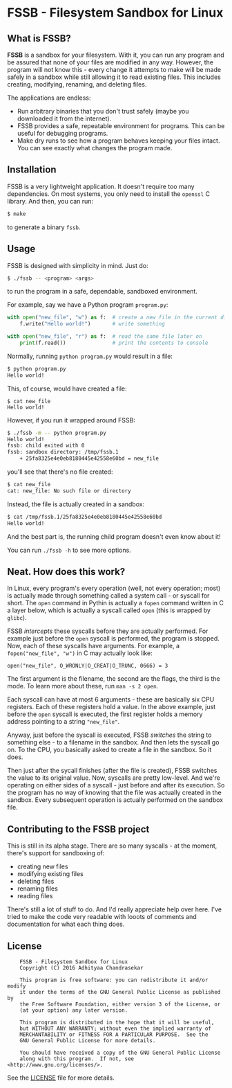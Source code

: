 # FSSB - Filesystem Sandbox for Linux

## What is FSSB?

**FSSB** is a sandbox for your filesystem. With it, you can run any program
and be assured that none of your files are modified in any way. However, the
program will not know this - every change it attempts to make will be made
safely in a sandbox while still allowing it to read existing files. This
includes creating, modifying, renaming, and deleting files.

The applications are endless:

 * Run arbitrary binaries that you don't trust safely (maybe you downloaded it from the internet).
 * FSSB provides a safe, repeatable environment for programs. This can be useful for debugging programs.
 * Make dry runs to see how a program behaves keeping your files intact. You can see exactly what changes the program made.

## Installation

FSSB is a very lightweight application. It doesn't require too many
dependencies. On most systems, you only need to install the `openssl`
C library. And then, you can run:

```bash
$ make
```

to generate a binary `fssb`.

## Usage

FSSB is designed with simplicity in mind. Just do:

```bash
$ ./fssb -- <program> <args>
```

to run the program in a safe, dependable, sandboxed environment.

For example, say we have a Python program `program.py`:

```py
with open("new_file", "w") as f:  # create a new file in the current directory
    f.write("Hello world!")       # write something

with open("new_file", "r") as f:  # read the same file later on
    print(f.read())               # print the contents to console
```

Normally, running `python program.py` would result in a file:

```bash
$ python program.py
Hello world!
```

This, of course, would have created a file:

```
$ cat new_file
Hello world!
```

However, if you run it wrapped around FSSB:

```bash
$ ./fssb -m -- python program.py
Hello world!
fssb: child exited with 0
fssb: sandbox directory: /tmp/fssb.1
    + 25fa8325e4e0eb8180445e42558e60bd = new_file
```

you'll see that there's no file created:

```bash
$ cat new_file
cat: new_file: No such file or directory
```

Instead, the file is actually created in a sandbox:

```bash
$ cat /tmp/fssb.1/25fa8325e4e0eb8180445e42558e60bd
Hello world!
```

And the best part is, the running child program doesn't even know about it!

You can run `./fssb -h` to see more options.

## Neat. How does this work?

In Linux, every program's every operation (well, not every operation; most)
is actually made through something called a system call - or syscall for
short. The `open` command in Pythin is actually a `fopen` command written
in C a layer below, which is actually a syscall called `open`
(this is wrapped by `glibc`).

FSSB *intercepts* these syscalls before they are actually performed. For example
just before the `open` syscall is performed, the program is stopped. Now, each of
these syscalls have arguments. For example, a `fopen("new_file", "w")` in C
may actually look like:

```
open("new_file", O_WRONLY|O_CREAT|O_TRUNC, 0666) = 3
```

The first argument is the filename, the second are the flags, the third is
the mode. To learn more about these, run `man -s 2 open`.

Each syscall can have at most 6 arguments - these are basically six CPU registers.
Each of these registers hold a value. In the above example, just before the
`open` syscall is executed, the first register holds a memory address pointing
to a string `"new_file"`.

Anyway, just before the syscall is executed, FSSB *switches* the string to
something else - to a filename in the sandbox. And then lets the syscall go on.
To the CPU, you basically asked to create a file in the sandbox. So it does.

Then just after the sycall finishes (after the file is created), FSSB switches the
value to its original value. Now, syscalls are pretty low-level. And we're operating
on either sides of a syscall - just before and after its execution. So the program
has no way of knowing that the file was actually created in the sandbox. Every
subsequent operation is actually performed on the sandbox file.

## Contributing to the FSSB project

This is still in its alpha stage. There are so many syscalls - at the moment, there's
support for sandboxing of:

* creating new files
* modifying existing files
* deleting files
* renaming files
* reading files

There's still a lot of stuff to do. And I'd really appreciate help over here.
I've tried to make the code very readable with looots of comments and
documentation for what each thing does.

## License

```
    FSSB - Filesystem Sandbox for Linux
    Copyright (C) 2016 Adhityaa Chandrasekar

    This program is free software: you can redistribute it and/or modify
    it under the terms of the GNU General Public License as published by
    the Free Software Foundation, either version 3 of the License, or
    (at your option) any later version.

    This program is distributed in the hope that it will be useful,
    but WITHOUT ANY WARRANTY; without even the implied warranty of
    MERCHANTABILITY or FITNESS FOR A PARTICULAR PURPOSE.  See the
    GNU General Public License for more details.

    You should have received a copy of the GNU General Public License
    along with this program.  If not, see <http://www.gnu.org/licenses/>.
```

See the [LICENSE](LICENSE) file for more details.
